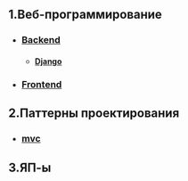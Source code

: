 ## 1.Веб-программирование
 + ### [Backend](./Web/Backend/BACKEND.md)
    + #### [Django](./Web/Backend/DJANGO.md)
 + ### [Frontend](./Web/Frontend/FRONTEND.md)
## 2.Паттерны проектирования
 + ### [mvc](./Patterns/MVC.md)
## 3.ЯП-ы
